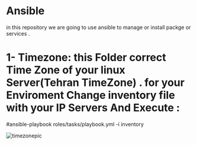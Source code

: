 # Ansible
in this repository we are going to use ansible to manage or install packge or services . 

# 1- Timezone: this Folder correct Time Zone of your linux Server(Tehran TimeZone) . for your Enviroment Change inventory file with your IP Servers And Execute :
 #ansible-playbook roles/tasks/playbook.yml -i inventory
 
 
![timezonepic](https://user-images.githubusercontent.com/42912741/222965252-7a29f14e-af00-4559-89c2-c41dd7b5b257.JPG)
